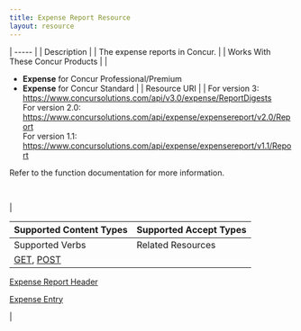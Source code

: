 ```yaml
---
title: Expense Report Resource 
layout: resource
---
```






| ----- |
|  Description |
|  The expense reports in Concur. |
|  Works With These Concur Products |
|

* **Expense** for Concur Professional/Premium
* **Expense** for Concur Standard
 |
|  Resource URI |
|  For version 3:  
https://www.concursolutions.com/api/v3.0/expense/ReportDigests  
For version 2.0:  
https://www.concursolutions.com/api/expense/expensereport/v2.0/Report  
For version 1.1:  
https://www.concursolutions.com/api/expense/expensereport/v1.1/Report

Refer to the function documentation for more information.

 

 |

| Supported Content Types | Supported Accept Types |
| ----------------------- | ---------------------- |
| Supported Verbs         | Related Resources      |
| [GET][1], [POST][2]     |

[Expense Report Header ][3]

[Expense Entry][4]

 |



[1]: https://developer.concur.com/expense-report/expense-report-resource/get-report-details
[2]: https://developer.concur.com/expense-report/expense-report-resource/post-report-exceptions
[3]: https://developer.concur.com/expense-report/expense-report-header-resource
[4]: https://developer.concur.com/expense-report/expense-entry-resource
